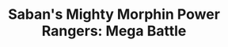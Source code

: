 ---
title: "Saban's Mighty Morphin Power Rangers: Mega Battle"
developer: Bamtang Games
publisher: Bandai NAMCO Entertainment
image: PowerRangersMegaBattle.jpg
link: https://www.bandainamcoent.com/games/prmb
xbox: https://www.microsoft.com/en-gb/store/p/sabans-mighty-morphin-power-rangers-mega-battle/bzl8smbdbrnq#
ps4: "https://store.playstation.com/#!/en-us/games/saban's-mighty-morphin-power-rangers-mega-battle/cid=UP0700-CUSA04892_00-MMPOWERRANGERSFG"
featured: true
---